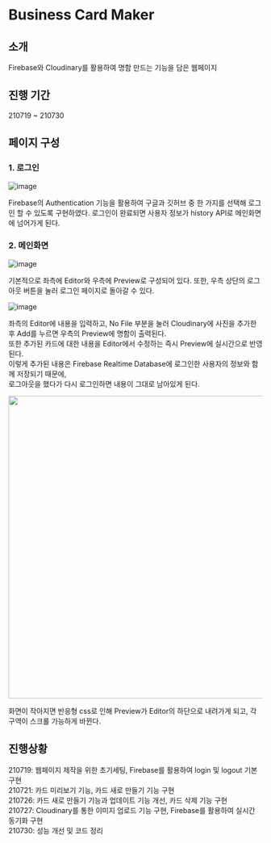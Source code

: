 # Business Card Maker

## 소개
Firebase와 Cloudinary를 활용하여 명함 만드는 기능을 담은 웹페이지

## 진행 기간
210719 ~ 210730

## 페이지 구성
### 1. 로그인
![image](https://user-images.githubusercontent.com/80687334/130809219-f82014c0-58d2-40f7-8600-87cf09f7c24a.png)

Firebase의 Authentication 기능을 활용하여 구글과 깃허브 중 한 가지를 선택해 로그인 할 수 있도록 구현하였다.
로그인이 완료되면 사용자 정보가 history API로 메인화면에 넘어가게 된다.

### 2. 메인화면
![image](https://user-images.githubusercontent.com/80687334/130810043-adcbe820-a16c-49cc-be80-23555527d6e4.png)

기본적으로 좌측에 Editor와 우측에 Preview로 구성되어 있다.
또한, 우측 상단의 로그아웃 버튼을 눌러 로그인 페이지로 돌아갈 수 있다.

![image](https://user-images.githubusercontent.com/80687334/130811013-c40646c4-ae20-4520-9922-bd4cc34b7ec9.png)

좌측의 Editor에 내용을 입력하고, No File 부분을 눌러 Cloudinary에 사진을 추가한 후 Add를 누르면 우측의 Preview에 명함이 출력된다.  
또한 추가된 카드에 대한 내용을 Editor에서 수정하는 즉시 Preview에 실시간으로 반영된다.  
이렇게 추가된 내용은 Firebase Realtime Database에 로그인한 사용자의 정보와 함께 저장되기 때문에,  
로그아웃을 했다가 다시 로그인하면 내용이 그대로 남아있게 된다.

<img width="600" src="https://user-images.githubusercontent.com/80687334/130811454-d396bd04-07be-4413-acfd-1a7bf71c8f77.png" />

화면이 작아지면 반응형 css로 인해 Preview가 Editor의 하단으로 내려가게 되고, 각 구역이 스크롤 가능하게 바뀐다.

## 진행상황
210719: 웹페이지 제작을 위한 초기세팅, Firebase를 활용하여 login 및 logout 기본 구현  
210721: 카드 미리보기 기능, 카드 새로 만들기 기능 구현  
210726: 카드 새로 만들기 기능과 업데이트 기능 개선, 카드 삭제 기능 구현  
210727: Cloudinary를 통한 이미지 업로드 기능 구현, Firebase를 활용하여 실시간 동기화 구현  
210730: 성능 개선 및 코드 정리  
